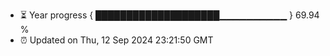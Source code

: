 - ⏳ Year progress { ████████████████████▁▁▁▁▁▁▁▁▁▁ } 69.94 %
- ⏰ Updated on Thu, 12 Sep 2024 23:21:50 GMT


